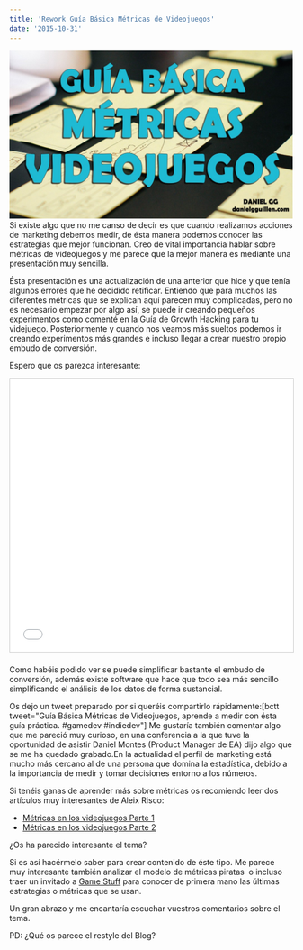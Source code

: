 ```yaml
---
title: 'Rework Guía Básica Métricas de Videojuegos'
date: '2015-10-31'
---
```


![Métricas de videojuegos](images/GUIA-METRICAS-VIDEOJUEGOS-1024x606.jpg)
Si existe algo que no me canso de decir es que cuando realizamos acciones de marketing debemos medir, de ésta manera podemos conocer las estrategias que mejor funcionan. Creo de vital importancia hablar sobre métricas de videojuegos y me parece que la mejor manera es mediante una presentación muy sencilla.

Ésta presentación es una actualización de una anterior que hice y que tenía algunos errores que he decidido retificar. Entiendo que para muchos las diferentes métricas que se explican aquí parecen muy complicadas, pero no es necesario empezar por algo así, se puede ir creando pequeños experimentos como comenté en la Guía de Growth Hacking para tu videjuego. Posteriormente y cuando nos veamos más sueltos podemos ir creando experimentos más grandes e incluso llegar a crear nuestro propio embudo de conversión.

Espero que os parezca interesante:

<iframe style="border: 1px solid #CCC; border-width: 1px; margin-bottom: 5px; max-width: 100%;" src="//es.slideshare.net/slideshow/embed_code/key/lC6Ea9i3E79pUX" width="595" height="485" frameborder="0" marginwidth="0" marginheight="0" scrolling="no" allowfullscreen="allowfullscreen"></iframe>

Como habéis podido ver se puede simplificar bastante el embudo de conversión, además existe software que hace que todo sea más sencillo simplificando el análisis de los datos de forma sustancial.

Os dejo un tweet preparado por si queréis compartirlo rápidamente:\[bctt tweet="Guía Básica Métricas de Videojuegos, aprende a medir con ésta guía práctica. #gamedev #indiedev"\] Me gustaría también comentar algo que me pareció muy curioso, en una conferencia a la que tuve la oportunidad de asistir Daniel Montes (Product Manager de EA) dijo algo que se me ha quedado grabado.En la actualidad el perfil de marketing está mucho más cercano al de una persona que domina la estadística, debido a la importancia de medir y tomar decisiones entorno a los números.

Si tenéis ganas de aprender más sobre métricas os recomiendo leer dos artículos muy interesantes de Aleix Risco:

- [Métricas en los videojuegos Parte 1](http://aleixrisco.com/2014/02/24/business-intelligence-bi-metricas-en-los-videojuegos-parte-i/)
- [Métricas en los videojuegos Parte 2](http://aleixrisco.com/2014/04/28/business-intelligence-bi-metricas-en-los-videojuegos-parte-ii/)

¿Os ha parecido interesante el tema?

Si es así hacérmelo saber para crear contenido de éste tipo. Me parece muy interesante también analizar el modelo de métricas piratas  o incluso traer un invitado a [Game Stuff](http://www.ivoox.com/podcast-game-stuff_sq_f1174207_1.html) para conocer de primera mano las últimas estrategias o métricas que se usan.

Un gran abrazo y me encantaría escuchar vuestros comentarios sobre el tema.

PD: ¿Qué os parece el restyle del Blog?
